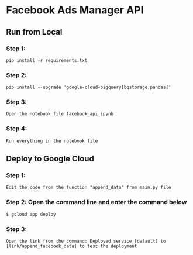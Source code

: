 # Facebook Ads Manager API

## Run from Local

### Step 1:
`pip install -r requirements.txt`

### Step 2:
`pip install --upgrade 'google-cloud-bigquery[bqstorage,pandas]'`

### Step 3:
`Open the notebook file facebook_api.ipynb`

### Step 4:
`Run everything in the notebook file`

## Deploy to Google Cloud

### Step 1:
`Edit the code from the function "append_data" from main.py file`

### Step 2: Open the command line and enter the command below
`$ gcloud app deploy`

### Step 3:
`Open the link from the command: Deployed service [default] to [link/append_facebook_data] to test the deployment`